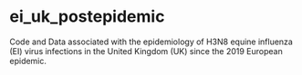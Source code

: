# ei_uk_postepidemic
Code and Data associated with the epidemiology of H3N8 equine influenza (EI) virus infections in the United Kingdom (UK) since the 2019 European epidemic.
